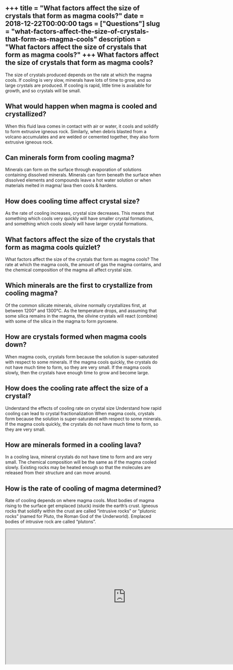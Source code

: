 +++
title = "What factors affect the size of crystals that form as magma cools?"
date = 2018-12-22T00:00:00
tags = ["Questions"]
slug = "what-factors-affect-the-size-of-crystals-that-form-as-magma-cools"
description = "What factors affect the size of crystals that form as magma cools?"
+++
What factors affect the size of crystals that form as magma cools?
------------------------------------------------------------------

The size of crystals produced depends on the rate at which the magma cools. If cooling is very slow, minerals have lots of time to grow, and so large crystals are produced. If cooling is rapid, little time is available for growth, and so crystals will be small.

What would happen when magma is cooled and crystallized?
--------------------------------------------------------

When this fluid lava comes in contact with air or water, it cools and solidify to form extrusive igneous rock. Similarly, when debris blasted from a volcano accumulates and are welded or cemented together, they also form extrusive igneous rock.

Can minerals form from cooling magma?
-------------------------------------

Minerals can form on the surface through evaporation of solutions containing dissolved minerals. Minerals can form beneath the surface when dissolved elements and compounds leave a hot water solution or when materials melted in magma/ lava then cools &amp; hardens.

How does cooling time affect crystal size?
------------------------------------------

As the rate of cooling increases, crystal size decreases. This means that something which cools very quickly will have smaller crystal formations, and something which cools slowly will have larger crystal formations.

What factors affect the size of the crystals that form as magma cools quizlet?
------------------------------------------------------------------------------

What factors affect the size of the crystals that form as magma cools? The rate at which the magma cools, the amount of gas the magma contains, and the chemical composition of the magma all affect crystal size.

Which minerals are the first to crystallize from cooling magma?
---------------------------------------------------------------

Of the common silicate minerals, olivine normally crystallizes first, at between 1200° and 1300°C. As the temperature drops, and assuming that some silica remains in the magma, the olivine crystals will react (combine) with some of the silica in the magma to form pyroxene.

How are crystals formed when magma cools down?
----------------------------------------------

When magma cools, crystals form because the solution is super-saturated with respect to some minerals. If the magma cools quickly, the crystals do not have much time to form, so they are very small. If the magma cools slowly, then the crystals have enough time to grow and become large.

How does the cooling rate affect the size of a crystal?
-------------------------------------------------------

Understand the effects of cooling rate on crystal size Understand how rapid cooling can lead to crystal fractionalization When magma cools, crystals form because the solution is super-saturated with respect to some minerals. If the magma cools quickly, the crystals do not have much time to form, so they are very small.

How are minerals formed in a cooling lava?
------------------------------------------

In a cooling lava, mineral crystals do not have time to form and are very small. The chemical composition will be the same as if the magma cooled slowly. Existing rocks may be heated enough so that the molecules are released from their structure and can move around.

How is the rate of cooling of magma determined?
-----------------------------------------------

Rate of cooling depends on where magma cools. Most bodies of magma rising to the surface get emplaced (stuck) inside the earth’s crust. Igneous rocks that solidify within the crust are called “intrusive rocks” or “plutonic rocks” (named for Pluto, the Roman God of the Underworld). Emplaced bodies of intrusive rock are called “plutons”.

<iframe allow="accelerometer; autoplay; clipboard-write; encrypted-media; gyroscope; picture-in-picture" allowfullscreen="" class="__youtube_prefs__  epyt-is-override  no-lazyload" data-no-lazy="1" data-origheight="433" data-origwidth="770" data-skipgform_ajax_framebjll="" height="433" id="_ytid_30368" loading="lazy" src="https://www.youtube.com/embed/rMIQt4K1VmU?enablejsapi=1&autoplay=0&cc_load_policy=0&cc_lang_pref=&iv_load_policy=1&loop=0&modestbranding=0&rel=1&fs=1&playsinline=0&autohide=2&theme=dark&color=red&controls=1&" title="YouTube player" width="770"></iframe>